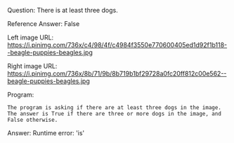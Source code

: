 Question: There is at least three dogs.

Reference Answer: False

Left image URL: https://i.pinimg.com/736x/c4/98/4f/c4984f3550e770600405ed1d92f1b118--beagle-puppies-beagles.jpg

Right image URL: https://i.pinimg.com/736x/8b/71/9b/8b719b1bf29728a0fc20ff812c00e562--beagle-puppies-beagles.jpg

Program:

```
The program is asking if there are at least three dogs in the image. The answer is True if there are three or more dogs in the image, and False otherwise.
```
Answer: Runtime error: 'is'

